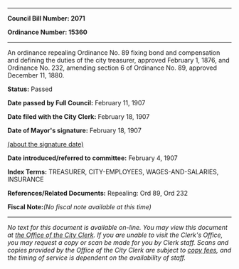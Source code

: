 

********

**Council Bill Number: 2071**
   
**Ordinance Number: 15360**
********

 An ordinance repealing Ordinance No. 89 fixing bond and compensation and defining the duties of the city treasurer, approved February 1, 1876, and Ordinance No. 232, amending section 6 of Ordinance No. 89, approved December 11, 1880.

**Status:** Passed
   
**Date passed by Full Council:** February 11, 1907
   
**Date filed with the City Clerk:** February 18, 1907
   
**Date of Mayor's signature:** February 18, 1907
   
[(about the signature date)](/~public/approvaldate.htm)
   
   
   
**Date introduced/referred to committee:** February 4, 1907
   
   
**Index Terms:** TREASURER, CITY-EMPLOYEES, WAGES-AND-SALARIES, INSURANCE

**References/Related Documents:** Repealing: Ord 89, Ord 232

**Fiscal Note:**_(No fiscal note available at this time)_
********

_No text for this document is available on-line. You may view this document at [the Office of the City Clerk](http://www.seattle.gov/leg/clerk/contactUs.htm). If you are unable to visit the Clerk's Office, you may request a copy or scan be made for you by Clerk staff. Scans and copies provided by the Office of the City Clerk are subject to [copy fees](http://clerk.seattle.gov/~public/clerkfees.htm), and the timing of service is dependent on the availability of staff._

